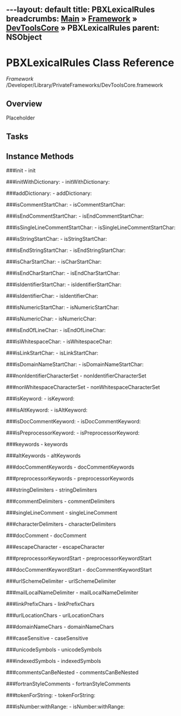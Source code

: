 ---layout: default
title: PBXLexicalRules
breadcrumbs: <a href="/index.html">Main</a> &raquo; <a href="/Frameworks.html">Framework</a> &raquo; <a href="/Frameworks/DevToolsCore.html">DevToolsCore</a> &raquo; PBXLexicalRules
parent: NSObject 
---
# PBXLexicalRules Class Reference

*Framework* /Developer/Library/PrivateFrameworks/DevToolsCore.framework

## Overview

Placeholder

## Tasks

## Instance Methods

<a name="-init"></a>
###init
    - init

<a name="-initWithDictionary:"></a>
###initWithDictionary:
    - initWithDictionary:

<a name="-addDictionary:"></a>
###addDictionary:
    - addDictionary:

<a name="-isCommentStartChar:"></a>
###isCommentStartChar:
    - isCommentStartChar:

<a name="-isEndCommentStartChar:"></a>
###isEndCommentStartChar:
    - isEndCommentStartChar:

<a name="-isSingleLineCommentStartChar:"></a>
###isSingleLineCommentStartChar:
    - isSingleLineCommentStartChar:

<a name="-isStringStartChar:"></a>
###isStringStartChar:
    - isStringStartChar:

<a name="-isEndStringStartChar:"></a>
###isEndStringStartChar:
    - isEndStringStartChar:

<a name="-isCharStartChar:"></a>
###isCharStartChar:
    - isCharStartChar:

<a name="-isEndCharStartChar:"></a>
###isEndCharStartChar:
    - isEndCharStartChar:

<a name="-isIdentifierStartChar:"></a>
###isIdentifierStartChar:
    - isIdentifierStartChar:

<a name="-isIdentifierChar:"></a>
###isIdentifierChar:
    - isIdentifierChar:

<a name="-isNumericStartChar:"></a>
###isNumericStartChar:
    - isNumericStartChar:

<a name="-isNumericChar:"></a>
###isNumericChar:
    - isNumericChar:

<a name="-isEndOfLineChar:"></a>
###isEndOfLineChar:
    - isEndOfLineChar:

<a name="-isWhitespaceChar:"></a>
###isWhitespaceChar:
    - isWhitespaceChar:

<a name="-isLinkStartChar:"></a>
###isLinkStartChar:
    - isLinkStartChar:

<a name="-isDomainNameStartChar:"></a>
###isDomainNameStartChar:
    - isDomainNameStartChar:

<a name="-nonIdentifierCharacterSet"></a>
###nonIdentifierCharacterSet
    - nonIdentifierCharacterSet

<a name="-nonWhitespaceCharacterSet"></a>
###nonWhitespaceCharacterSet
    - nonWhitespaceCharacterSet

<a name="-isKeyword:"></a>
###isKeyword:
    - isKeyword:

<a name="-isAltKeyword:"></a>
###isAltKeyword:
    - isAltKeyword:

<a name="-isDocCommentKeyword:"></a>
###isDocCommentKeyword:
    - isDocCommentKeyword:

<a name="-isPreprocessorKeyword:"></a>
###isPreprocessorKeyword:
    - isPreprocessorKeyword:

<a name="-keywords"></a>
###keywords
    - keywords

<a name="-altKeywords"></a>
###altKeywords
    - altKeywords

<a name="-docCommentKeywords"></a>
###docCommentKeywords
    - docCommentKeywords

<a name="-preprocessorKeywords"></a>
###preprocessorKeywords
    - preprocessorKeywords

<a name="-stringDelimiters"></a>
###stringDelimiters
    - stringDelimiters

<a name="-commentDelimiters"></a>
###commentDelimiters
    - commentDelimiters

<a name="-singleLineComment"></a>
###singleLineComment
    - singleLineComment

<a name="-characterDelimiters"></a>
###characterDelimiters
    - characterDelimiters

<a name="-docComment"></a>
###docComment
    - docComment

<a name="-escapeCharacter"></a>
###escapeCharacter
    - escapeCharacter

<a name="-preprocessorKeywordStart"></a>
###preprocessorKeywordStart
    - preprocessorKeywordStart

<a name="-docCommentKeywordStart"></a>
###docCommentKeywordStart
    - docCommentKeywordStart

<a name="-urlSchemeDelimiter"></a>
###urlSchemeDelimiter
    - urlSchemeDelimiter

<a name="-mailLocalNameDelimiter"></a>
###mailLocalNameDelimiter
    - mailLocalNameDelimiter

<a name="-linkPrefixChars"></a>
###linkPrefixChars
    - linkPrefixChars

<a name="-urlLocationChars"></a>
###urlLocationChars
    - urlLocationChars

<a name="-domainNameChars"></a>
###domainNameChars
    - domainNameChars

<a name="-caseSensitive"></a>
###caseSensitive
    - caseSensitive

<a name="-unicodeSymbols"></a>
###unicodeSymbols
    - unicodeSymbols

<a name="-indexedSymbols"></a>
###indexedSymbols
    - indexedSymbols

<a name="-commentsCanBeNested"></a>
###commentsCanBeNested
    - commentsCanBeNested

<a name="-fortranStyleComments"></a>
###fortranStyleComments
    - fortranStyleComments

<a name="-tokenForString:"></a>
###tokenForString:
    - tokenForString:

<a name="-isNumber:withRange:"></a>
###isNumber:withRange:
    - isNumber:withRange:

